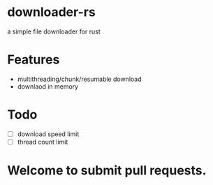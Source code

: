 # downloader-rs
a simple file downloader for rust

# Features
- multithreading/chunk/resumable download
- downlaod in memory

# Todo
- [ ] download speed limit
- [ ] thread count limit

# Welcome to submit pull requests.